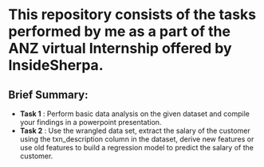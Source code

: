 # This repository consists of the tasks performed by me as a part of the ANZ virtual Internship offered by InsideSherpa.
## Brief Summary:
 - __Task 1__ : Perform basic data analysis on the given dataset and compile your findings in a powerpoint presentation.
 - __Task 2__ : Use the wrangled data set, extract the salary of the customer using the txn_description column in the dataset, derive new features or use old features to build a regression model to predict the salary of the customer.

